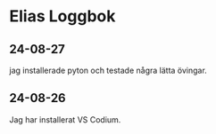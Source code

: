 Elias Loggbok
==================

24-08-27
-------------
jag installerade pyton och testade några lätta övingar.

24-08-26
-------------
Jag har installerat VS Codium.


